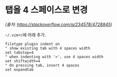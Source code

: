 # 탭을 4 스페이스로 변경

*(출처: https://stackoverflow.com/a/234578/4728845)*

`~/.vimrc`에 아래 추가.


```vim
filetype plugin indent on
" show existing tab with 4 spaces width
set tabstop=4
" when indenting with '>', use 4 spaces width
set shiftwidth=4
" On pressing tab, insert 4 spaces
set expandtab
```